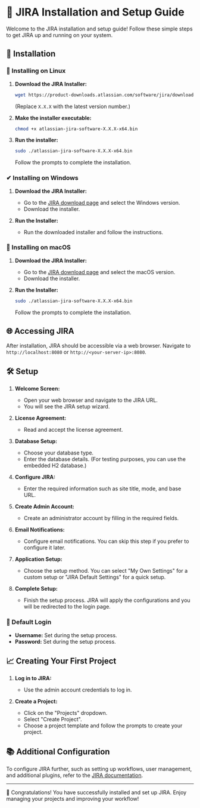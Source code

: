 # 📝 JIRA Installation and Setup Guide

Welcome to the JIRA installation and setup guide! Follow these simple steps to get JIRA up and running on your system.

## 🚀 Installation

### 🐧 Installing on Linux

1. **Download the JIRA Installer:**
    ```sh
    wget https://product-downloads.atlassian.com/software/jira/downloads/atlassian-jira-software-X.X.X-x64.bin
    ```
    (Replace `X.X.X` with the latest version number.)

2. **Make the installer executable:**
    ```sh
    chmod +x atlassian-jira-software-X.X.X-x64.bin
    ```

3. **Run the installer:**
    ```sh
    sudo ./atlassian-jira-software-X.X.X-x64.bin
    ```

    Follow the prompts to complete the installation.

### ✔ Installing on Windows

1. **Download the JIRA Installer:**
    - Go to the [JIRA download page](https://www.atlassian.com/software/jira/download) and select the Windows version.
    - Download the installer.

2. **Run the Installer:**
    - Run the downloaded installer and follow the instructions.

### 🍎 Installing on macOS

1. **Download the JIRA Installer:**
    - Go to the [JIRA download page](https://www.atlassian.com/software/jira/download) and select the macOS version.
    - Download the installer.

2. **Run the Installer:**
    ```sh
    sudo ./atlassian-jira-software-X.X.X-x64.bin
    ```
    Follow the prompts to complete the installation.

## 🌐 Accessing JIRA

After installation, JIRA should be accessible via a web browser. Navigate to `http://localhost:8080` or `http://<your-server-ip>:8080`.

## 🛠️ Setup

1. **Welcome Screen:**
    - Open your web browser and navigate to the JIRA URL.
    - You will see the JIRA setup wizard.

2. **License Agreement:**
    - Read and accept the license agreement.

3. **Database Setup:**
    - Choose your database type.
    - Enter the database details. (For testing purposes, you can use the embedded H2 database.)

4. **Configure JIRA:**
    - Enter the required information such as site title, mode, and base URL.

5. **Create Admin Account:**
    - Create an administrator account by filling in the required fields.

6. **Email Notifications:**
    - Configure email notifications. You can skip this step if you prefer to configure it later.

7. **Application Setup:**
    - Choose the setup method. You can select "My Own Settings" for a custom setup or "JIRA Default Settings" for a quick setup.

8. **Complete Setup:**
    - Finish the setup process. JIRA will apply the configurations and you will be redirected to the login page.

### 🔑 Default Login

- **Username:** Set during the setup process.
- **Password:** Set during the setup process.

## 📈 Creating Your First Project

1. **Log in to JIRA:**
    - Use the admin account credentials to log in.

2. **Create a Project:**
    - Click on the "Projects" dropdown.
    - Select "Create Project".
    - Choose a project template and follow the prompts to create your project.

## 📚 Additional Configuration

To configure JIRA further, such as setting up workflows, user management, and additional plugins, refer to the [JIRA documentation](https://confluence.atlassian.com/jirasoftware/jira-software-documentation-775771490.html).

---

🎉 Congratulations! You have successfully installed and set up JIRA. Enjoy managing your projects and improving your workflow!
